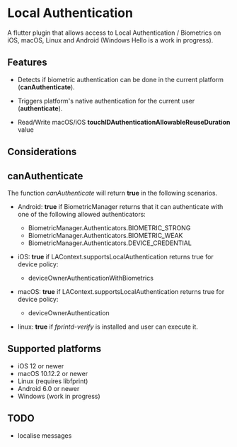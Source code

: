 # Local Authentication

A flutter plugin that allows access to Local Authentication / Biometrics on iOS, macOS, Linux and Android (Windows Hello is a work in progress).

## Features

- Detects if biometric authentication can be done in the current platform (**canAuthenticate**).

- Triggers platform's native authentication for the current user (**authenticate**).

- Read/Write macOS/iOS **touchIDAuthenticationAllowableReuseDuration** value

## Considerations

## canAuthenticate

The function _canAuthenticate_ will return **true** in the following scenarios.

- Android: **true** if BiometricManager returns that it can authenticate with one of the following allowed authenticators:

  - BiometricManager.Authenticators.BIOMETRIC_STRONG
  - BiometricManager.Authenticators.BIOMETRIC_WEAK
  - BiometricManager.Authenticators.DEVICE_CREDENTIAL

- iOS: **true** if LAContext.supportsLocalAuthentication returns true for device policy:

  - deviceOwnerAuthenticationWithBiometrics

- macOS: **true** if LAContext.supportsLocalAuthentication returns true for device policy:

  - deviceOwnerAuthentication

- linux: **true** if _fprintd-verify_ is installed and user can execute it.

## Supported platforms

- iOS 12 or newer
- macOS 10.12.2 or newer
- Linux (requires libfprint)
- Android 6.0 or newer
- Windows (work in progress)

## TODO

- localise messages
